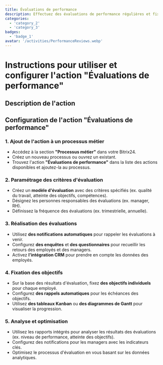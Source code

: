 ```yaml
---
title: Évaluations de performance  
description: Effectuez des évaluations de performance régulières et fixez des objectifs.  
categories:  
  - 'category_2'  
  - 'category_3'  
badges:  
  - 'badge_1'  
avatar: '/activities/PerformanceReviews.webp'  
---
```


# Instructions pour utiliser et configurer l'action "Évaluations de performance"  

## Description de l'action  

## **Configuration de l'action "Évaluations de performance"**  

### 1. Ajout de l'action à un processus métier  
- Accédez à la section **"Processus métier"** dans votre Bitrix24.  
- Créez un nouveau processus ou ouvrez un existant.  
- Trouvez l'action **"Évaluations de performance"** dans la liste des actions disponibles et ajoutez-la au processus.  

### 2. Paramétrage des critères d'évaluation  
- Créez un **modèle d'évaluation** avec des critères spécifiés (ex. qualité du travail, atteinte des objectifs, compétences).  
- Désignez les personnes responsables des évaluations (ex. manager, RH).  
- Définissez la fréquence des évaluations (ex. trimestrielle, annuelle).  

### 3. Réalisation des évaluations  
- Utilisez **des notifications automatiques** pour rappeler les évaluations à venir.  
- Configurez **des enquêtes** et **des questionnaires** pour recueillir les retours des employés et des managers.  
- Activez **l'intégration CRM** pour prendre en compte les données des employés.  

### 4. Fixation des objectifs  
- Sur la base des résultats d'évaluation, fixez **des objectifs individuels** pour chaque employé.  
- Configurez **des rappels automatiques** pour les échéances des objectifs.  
- Utilisez **des tableaux Kanban** ou **des diagrammes de Gantt** pour visualiser la progression.  

### 5. Analyse et optimisation  
- Utilisez les rapports intégrés pour analyser les résultats des évaluations (ex. niveau de performance, atteinte des objectifs).  
- Configurez des notifications pour les managers avec les indicateurs clés.  
- Optimisez le processus d'évaluation en vous basant sur les données analytiques.